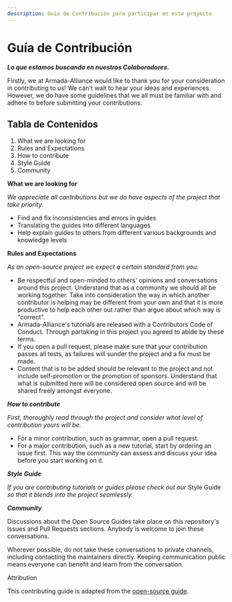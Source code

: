 ```yaml
---
description: Guía de Contribución para participar en este proyecto
---
```


# Guía de Contribución

_**Lo que estamos buscando en nuestros Colaboradores.**_

Firstly, we at Armada-Alliance would like to thank you for your consideration in contributing to us! We can't wait to hear your ideas and experiences. However, we do have some guidelines that we all must be familiar with and adhere to before submitting your contributions.

## Tabla de Contenidos

1. What we are looking for
2. Rules and Expectations
3. How to contribute
4. Style Guide
5. Community

**What we are looking for**

_We appreciate all contributions but we do have aspects of the project that take priority._

* Find and fix inconsistencies and errors in guides
* Translating the guides into different languages
* Help explain guides to others from different various backgrounds and knowledge levels

**Rules and Expectations**

_As an open-source project we expect a certain standard from you:_

* Be respectful and open-minded to others' opinions and conversations around this project. Understand that as a community we should all be working together. Take into consideration the way in which another contributor is helping may be different from your own and that it is more productive to help each other out rather than argue about which way is "correct".
* Armada-Alliance's tutorials are released with a Contributors Code of Conduct. Through partaking in this project you agreed to abide by these terms.
* If you open a pull request, please make sure that your contribution passes all tests, as failures will sunder the project and a fix must be made.
* Content that is to be added should be relevant to the project and not include self-promotion or the promotion of sponsors. Understand that what is submitted here will be considered open source and will be shared freely amongst everyone.

_**How to contribute**_

_First, thoroughly read through the project and consider what level of contribution yours will be._

* For a minor contribution, such as grammar, open a pull request.
* For a major contribution, such as a new tutorial, start by ordering an issue first. This way the community can assess and discuss your idea before you start working on it.

_**Style Guide**_

_If you are contributing tutorials or guides please check out our_ Style Guide _so that it blends into the project seamlessly._

_**Community**_

Discussions about the Open Source Guides take place on this repository's Issues and Pull Requests sections. Anybody is welcome to join these conversations.

Wherever possible, do not take these conversations to private channels, including contacting the maintainers directly. Keeping communication public means everyone can benefit and learn from the conversation.

Attribution

This contributing guide is adapted from the [open-source guide](https://github.com/github/opensource.guide).

